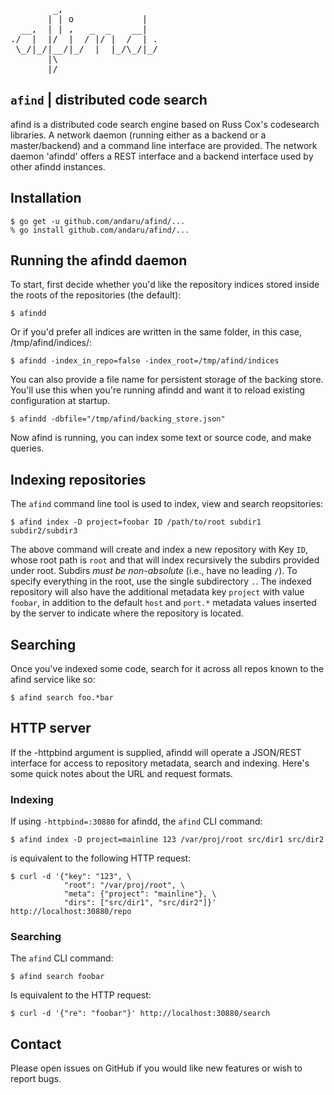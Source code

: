 <pre>
        _,
       | | o             |
  __,  | | ,   _  _    __|
./  |  |/  |  / |/ |  /  | .
 \_/|_/|__/|_/  |  |_/\_/|_/
       |\
       |/
</pre>

`afind` | distributed code search
---------------------------------

afind is a distributed code search engine based on Russ Cox's
codesearch libraries.  A network daemon (running either as a backend
or a master/backend) and a command line interface are provided. The
network daemon 'afindd' offers a REST interface and a backend
interface used by other afindd instances.

Installation
------------

    $ go get -u github.com/andaru/afind/...
    % go install github.com/andaru/afind/...

Running the afindd daemon
-------------------------
To start, first decide whether you'd like the repository indices
stored inside the roots of the repositories (the default):

    $ afindd

Or if you'd prefer all indices are written in the same folder, in this case, /tmp/afind/indices/:

    $ afindd -index_in_repo=false -index_root=/tmp/afind/indices

You can also provide a file name for persistent storage of the backing store. You'll use this when
you're running afindd and want it to reload existing configuration at startup.

    $ afindd -dbfile="/tmp/afind/backing_store.json"

Now afind is running, you can index some text or source code, and make queries.

Indexing repositories
---------------------

The `afind` command line tool is used to index, view and search reopsitories:

    $ afind index -D project=foobar ID /path/to/root subdir1 subdir2/subdir3

The above command will create and index a new repository with Key
`ID`, whose root path is `root` and that will index recursively the
subdirs provided under root. Subdirs *must be non-absolute* (i.e.,
have no leading `/`). To specify everything in the root, use the
single subdirectory `.`.  The indexed repository will also have the
additional metadata key `project` with value `foobar`, in addition
to the default `host` and `port.*` metadata values inserted by the
server to indicate where the repository is located.

Searching
---------
Once you've indexed some code, search for it across all repos known to
the afind service like so:

    $ afind search foo.*bar

HTTP server
-----------
If the -httpbind argument is supplied, afindd will operate a JSON/REST
interface for access to repository metadata, search and indexing.
Here's some quick notes about the URL and request formats.

### Indexing

If using `-httpbind=:30880` for afindd, the `afind` CLI command:

    $ afind index -D project=mainline 123 /var/proj/root src/dir1 src/dir2

is equivalent to the following HTTP request:

    $ curl -d '{"key": "123", \
                "root": "/var/proj/root", \
                "meta": {"project": "mainline"}, \
                "dirs": ["src/dir1", "src/dir2"]}' http://localhost:30880/repo

### Searching

The `afind` CLI command:

    $ afind search foobar

Is equivalent to the HTTP request:

    $ curl -d '{"re": "foobar"}' http://localhost:30880/search

Contact
-------
Please open issues on GitHub if you would like new features or wish to report bugs.
